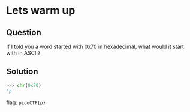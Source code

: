 # Lets warm up

## Question

If I told you a word started with 0x70 in hexadecimal, what would it start with in ASCII?

## Solution
```python
>>> chr(0x70)
'p'
```
flag: `picoCTF{p}`